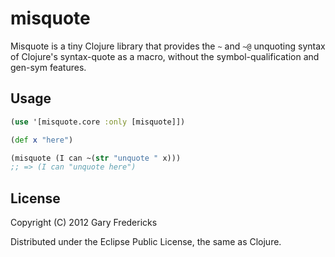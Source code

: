 # misquote

Misquote is a tiny Clojure library that provides the `~` and `~@`
unquoting syntax of Clojure's syntax-quote as a macro, without the
symbol-qualification and gen-sym features.

## Usage

```clojure
(use '[misquote.core :only [misquote]])

(def x "here")

(misquote (I can ~(str "unquote " x)))
;; => (I can "unquote here")
```

## License

Copyright (C) 2012 Gary Fredericks

Distributed under the Eclipse Public License, the same as Clojure.
